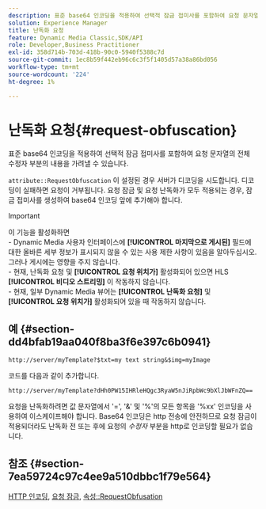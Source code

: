```yaml
---
description: 표준 base64 인코딩을 적용하여 선택적 잠금 접미사를 포함하여 요청 문자열의 전체 수정자 부분의 내용을 가려낼 수 있습니다.
solution: Experience Manager
title: 난독화 요청
feature: Dynamic Media Classic,SDK/API
role: Developer,Business Practitioner
exl-id: 358d714b-703d-418b-90c0-5940f5388c7d
source-git-commit: 1ec8b59f442eb96c6c3f5f1405d57a38a86bd056
workflow-type: tm+mt
source-wordcount: '224'
ht-degree: 1%

---
```


# 난독화 요청{#request-obfuscation}

표준 base64 인코딩을 적용하여 선택적 잠금 접미사를 포함하여 요청 문자열의 전체 수정자 부분의 내용을 가려낼 수 있습니다.

`attribute::RequestObfuscation` 이 설정된 경우 서버가 디코딩을 시도합니다. 디코딩이 실패하면 요청이 거부됩니다. 요청 잠금 및 요청 난독화가 모두 적용되는 경우, 잠금 접미사를 생성하여 base64 인코딩 앞에 추가해야 합니다.

>[!IMPORTANT]
>
>이 기능을 활성화하면 <br>- Dynamic Media 사용자 인터페이스에 **[!UICONTROL 마지막으로 게시된]** 필드에 대한 올바른 세부 정보가 표시되지 않을 수 있는 사용 제한 사항이 있음을 알아두십시오. 그러나 게시에는 영향을 주지 않습니다.<br>- 현재, 난독화 요청 및 **[!UICONTROL 요청 위치가]** 활성화되어 있으면 HLS  **[!UICONTROL 비디오 스트리밍]** 이 작동하지 않습니다.<br>- 현재, 일부 Dynamic Media 뷰어는  **[!UICONTROL 난독화 요청]** 및  **[!UICONTROL 요청 위치가]** 활성화되어 있을 때 작동하지 않습니다.

## 예 {#section-dd4bfab19aa040f8ba3f6e397c6b0941}

`http://server/myTemplate?$txt=my text string&$img=myImage`

코드를 다음과 같이 추가합니다.

`http://server/myTemplate?dHh0PW15IHRleHQgc3RyaW5nJiRpbWc9bXlJbWFnZQ==`

요청을 난독화하려면 값 문자열에서 &#39;=&#39;, &#39;&amp;&#39; 및 &#39;%&#39;의 모든 항목을 &#39;%xx&#39; 인코딩을 사용하여 이스케이프해야 합니다. Base64 인코딩은 http 전송에 안전하므로 요청 잠금이 적용되더라도 난독화 전 또는 후에 요청의 *수정자* 부분을 http로 인코딩할 필요가 없습니다.

## 참조 {#section-7ea59724c97c4ee9a510dbbc1f79e564}

[HTTP 인코딩](../../../../../is-api/http-ref/image-serving-api-ref/c-http-protocol-reference/c-syntax-and-features/r-http-encoding.md#reference-bb34dd13f316462695448acfa8f92df7),  [요청 잠금](../../../../../is-api/http-ref/image-serving-api-ref/c-http-protocol-reference/c-syntax-and-features/r-request-locking.md#reference-4177193d20774daab0dbf206a927844c),  [속성::RequestObfusation](../../../../../is-api/image-catalog/image-serving-api-ref/c-image-catalog-reference/c-attributes-reference/r-requestobfuscation.md#reference-730a3330253343f893419ebd52baf0bd)
